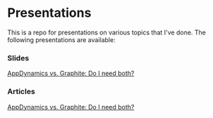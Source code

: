 # Presentations

This is a repo for presentations on various topics that I've done. The following presentations are available:

### Slides

[AppDynamics vs. Graphite: Do I need both?](http://go-talks.appspot.com/github.com/scottengle/presentations/appd_vs_graphite/appd_vs_graphite.slide)

### Articles

[AppDynamics vs. Graphite: Do I need both?](http://go-talks.appspot.com/scottengle/presentations/appd_vs_graphite/appd_vs_graphite.slide)

